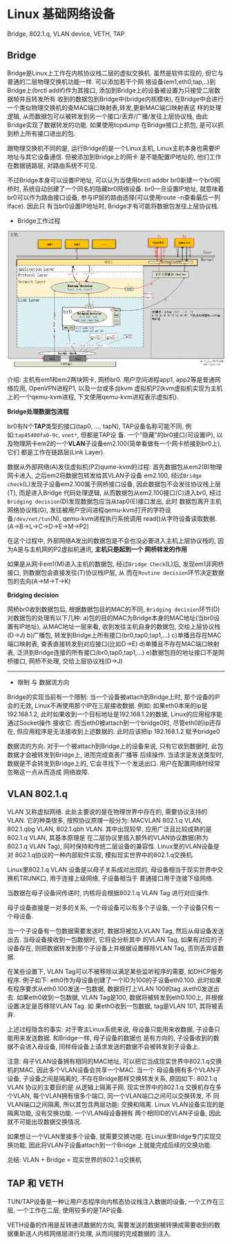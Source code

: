 # Linux 基础网络设备

Bridge, 802.1.q, VLAN device, VETH, TAP

## Bridge

Bridge是Linux上工作在内核协议栈二层的虚拟交换机. 虽然是软件实现的, 但它与普通的二层物理交换机功能一样. 可以添加若干个网
络设备(em1,eth0,tap,..)到Bridge上(brctl addif)作为其接口, 添加到Bridge上的设备被设置为只接受二层数据帧并且转发所有
收到的数据包到Bridge中(bridge内核模块), 在Bridge中会进行一个类似物理交换机的查MAC端口映射表,转发,更新MAC端口映射表这
样的处理逻辑, 从而数据包可以被转发到另一个接口/丢弃/广播/发往上层协议栈, 由此Bridge实现了数据转发的功能. 如果使用tcpdump
在Bridge接口上抓包, 是可以抓到桥上所有接口进出的包.

跟物理交换机不同的是, 运行Bridge的是一个Linux主机, Linux主机本身也需要IP地址与其它设备通信. 但被添加到Bridge上的网卡
是不能配置IP地址的, 他们工作在数据链路层, 对路由系统不可见. 

不过Bridge本身可以设置IP地址, 可以认为当使用brctl addbr br0新建一个br0网桥时, 系统自动创建了一个同名的隐藏br0网络设备.
br0一旦设置IP地址, 就意味着br0可以作为路由接口设备, 参与IP层的路由选择(可以使用route -n查看最后一列Iface). 因此只
有当br0设置IP地址时, Bridge才有可能将数据包发往上层协议栈.


- Bridge工作过程

![image](resource/type-bridge.png)

介绍: 主机有em1和em2两块网卡, 网桥br0.  用户空间进程app1, app2等是普通网络应用, OpenVPN进程P1, 以及一台或多台kvm
虚拟机P2(kvm虚拟机实现为主机上的一个qemu-kvm进程, 下文使用qemu-kvm进程表示虚拟机). 

**Bridge处理数据包流程**

br0有N个**TAP**类型的接口(tap0, ..., tapN), TAP设备名称可能不同, 例如:`tap45400fa0-9c`, `vnet*`, 但都是TAP设
备.  一个"隐藏"的br0接口(可设置IP), 以及物理网卡em2的一个**VLAN**子设备em2.100(简单看做有一个网卡桥接到br0上), 它们
都是工作在链路层(Link Layer).

数据从外部网络(A)发往虚拟机(P2)qume-kvm的过程: 首先数据包从em2(B)物理网卡进入, 之后em2将数据包转发给其VLAN子设备
em2.100, 经过`Bridge check`(L)发现子设备em2.100属于网桥接口设备, 因此数据包不会发往协议栈上层(T), 而是进入Bridge
代码处理逻辑, 从而数据包从em2.100接口(C)进入br0, 经过`Bridging decision`(D)发现数据包应当从tap0(E)接口发出, 此时
数据包离开主机网络协议栈(G), 发往被用户空间进程qemu-kvm打开的字符设备`/dev/net/tun`(N), qemu-kvm进程执行系统调用
read()从字符设备读取数据. (A->B->L->C->D->E->M->P2)

在这个过程中, 外部网络A发出的数据包是不会也没必要进入主机上层协议栈的, 因为A是与主机网的P2虚拟机通讯, **主机只是起到一个
网桥转发的作用**

如果是从网卡em1(M)进入主机的数据包, 经过`Bridge Check`(L)后, 发现em1非网桥接口, 则数据包会直接发往(T)协议栈IP层, 从
而在`Routine decision`环节决定数据包的去向(A->M->T->K)


**Bridging decision**

网桥br0收到数据包后, 根据数据包目的MAC的不同, `Bridging decision`环节(D)对数据包的处理有以下几种:
a)包的目的MAC为Bridge本身的MAC地址(当br0设置有IP地址), 从MAC地址一层来看, 收到发往主机自身的数据包, 交给上层协议栈(D->J)
b)广播包, 转发到Bridge上所有接口(br0,tap0,tap1,...)
c)单播且存在MAC端口映射表, 查表直接转发到对应接口(比如D->E)
d)单播且不存在MAC端口映射表, 泛洪到Bridge连接的所有接口(br0,tap0,tap1,...)
e)数据包目的地址接口不是网桥接口, 网桥不处理, 交给上层协议栈(D->J)

---

- 限制 与 数据流方向

Bridge的实现当前有一个限制: 当一个设备被attach到Bridge上时, 那个设备的IP会的无效, Linux不再使用那个IP在三层接收数据.
例如: 如果eth0本来的ip是192.168.1.2, 此时如果收到一个目标地址是192.168.1.2的数据, Linux的应用程序能通过Socket操作
接收它. 而当eth0被attach到一个bridge0时, 尽管eth0的ip还存在, 但应用程序是无法接收到上述数据的. 此时应该把ip 192.168.1.2
赋予bridge0

数据流的方向. 对于一个被attach到Bridge上的设备来说, 只有它收到数据时, 此包数据才会被转发到Bridge上, 进而完成查表广播等
后续操作. 当请求是发送类型时, 数据是不会转发到Bridge上的, 它会寻找下一个发送出口. 用户在配置网络时经常忽略这一点从而造成
网络故障.




## VLAN 802.1.q

VLAN 又称虚拟网络. 此处主要说的是在物理世界中存在的, 需要协议支持的VLAN. 它的种类很多, 按照协议原理一般分为: MACVLAN
802.1.q VLAN, 802.1.qbg VLAN, 802.1.qbh VLAN.  其中出现较早, 应用广泛且比较成熟的是802.1.q VLAN, 其基本原理是
在二层协议里插入额外的VLAN协议数据(称为 802.1.q VLAN Tag), 同时保持和传统二层设备的兼容性. Linux里的VLAN设备是对
802.1.q协议的一种内部软件实现, 模拟现实世界中的802.1.q交换机.

Linux里802.1.q VLAN 设备是以母子关系成对出现的, 母设备相当于现实世界中交换机TRUNK口, 用于连接上级网络, 子设备相当于
普通接口用于连接下级网络. 

当数据在母子设备间传递时, 内核将会根据802.1.q VLAN Tag 进行对应操作.

母子设备直接是一对多的关系, 一个母设备可以有多个子设备, 一个子设备只有一个母设备.

当一个子设备有一包数据需要发送时, 数据将被加入VLAN Tag, 然后从母设备发送出去. 当母设备接收到一包数据时, 它将会分析其中
的VLAN Tag, 如果有对应的子设备存在, 则把数据转发到那个子设备上并根据设置移除VLAN Tag, 否则丢弃该数据.

在某些设置下, VLAN Tag可以不被移除以满足某些监听程序的需要, 如DHCP服务程序. 例子如下:
eth0作为母设备创建了一个ID为100的子设备eth0.100. 此时如果有程序要求从eth0.100发送一包数据, 数据将打上VLAN 100的tag
从eth0发送出去. 如果eth0收到一包数据, VLAN Tag是100, 数据将被转发到eth0.100上, 并根据设置决定是否移除VLAN Tag. 如
果eth0收到一包数据, tag是VLAN 101, 其将被丢弃.

上述过程隐含的事实: 对于寄主Linux系统来说, 母设备只能用来收数据, 子设备只能用来发送数据. 和Bridge一样, 母子设备的数据也
是有方向的, 子设备收到的数据不会进入母设备, 同样母设备上请求发送的数据不会被转发到子设备上.

注意: 母子VLAN设备拥有相同的MAC地址, 可以把它当成现实世界中802.1.q交换机的MAC, 因此多个VLAN设备会共享一个MAC. 当一个
母设备拥有多个VLAN子设备, 子设备之间是隔离的, 不存在Bridge那样交换转发关系, 原因如下: 802.1.q VLAN 协议的主要目的是
从逻辑上隔离子网. 现实世界中的802.1.q 交换机存在多个VLAN, 每个VLAN拥有很多个端口, 同一个VLAN端口之间可以交换转发, 不
同VLAN端口之间隔离, 所以其包含两层功能: 交换和隔离. Linux VLAN设备实现的是隔离功能, 没有交换功能. 一个VLAN母设备拥有
两个相同ID的VLAN子设备, 因此就不可能出现数据交换情况. 

如果想让一个VLAN里接多个设备, 就需要交换功能. 在Linux里Bridge专门实现交换功能, 因此将VLAN子设备attach到一个Bridge
上就能完成后续的交换功能. 

总结: VLAN + Bridge = 现实世界的802.1.q交换机

## TAP 和 VETH

TUN/TAP设备是一种让用户态程序向内核态协议栈注入数据的设备, 一个工作在三层, 一个工作在二层, 使用较多的是TAP设备.

VETH设备的作用是反转通讯数据的方向, 需要发送的数据被转换成需要收到的数据重新送人内核网络层进行处理, 从而间接的完成数据的
注入.

